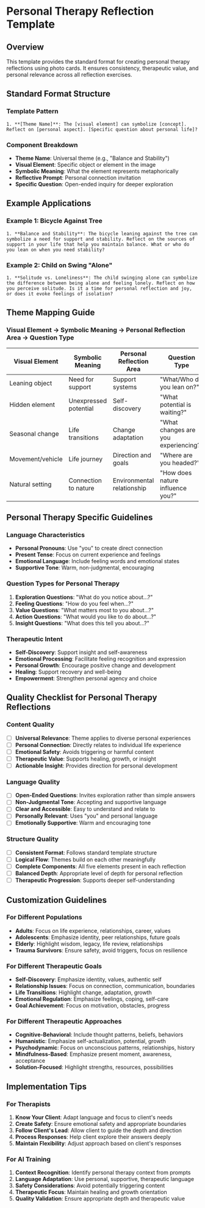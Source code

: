 # Personal Therapy Reflection Template

## Overview
This template provides the standard format for creating personal therapy reflections using photo cards. It ensures consistency, therapeutic value, and personal relevance across all reflection exercises.

## Standard Format Structure

### Template Pattern
```
1. **[Theme Name]**: The [visual element] can symbolize [concept]. Reflect on [personal aspect]. [Specific question about personal life]?
```

### Component Breakdown
- **Theme Name**: Universal theme (e.g., "Balance and Stability")
- **Visual Element**: Specific object or element in the image
- **Symbolic Meaning**: What the element represents metaphorically
- **Reflective Prompt**: Personal connection invitation
- **Specific Question**: Open-ended inquiry for deeper exploration

## Example Applications

### Example 1: Bicycle Against Tree
```
1. **Balance and Stability**: The bicycle leaning against the tree can symbolize a need for support and stability. Reflect on the sources of support in your life that help you maintain balance. What or who do you lean on when you need stability?
```

### Example 2: Child on Swing "Alone"
```
1. **Solitude vs. Loneliness**: The child swinging alone can symbolize the difference between being alone and feeling lonely. Reflect on how you perceive solitude. Is it a time for personal reflection and joy, or does it evoke feelings of isolation?
```

## Theme Mapping Guide

### Visual Element → Symbolic Meaning → Personal Reflection Area → Question Type

| Visual Element | Symbolic Meaning | Personal Reflection Area | Question Type |
|----------------|------------------|-------------------------|---------------|
| Leaning object | Need for support | Support systems | "What/Who do you lean on?" |
| Hidden element | Unexpressed potential | Self-discovery | "What potential is waiting?" |
| Seasonal change | Life transitions | Change adaptation | "What changes are you experiencing?" |
| Movement/vehicle | Life journey | Direction and goals | "Where are you headed?" |
| Natural setting | Connection to nature | Environmental relationship | "How does nature influence you?" |

## Personal Therapy Specific Guidelines

### Language Characteristics
- **Personal Pronouns**: Use "you" to create direct connection
- **Present Tense**: Focus on current experience and feelings
- **Emotional Language**: Include feeling words and emotional states
- **Supportive Tone**: Warm, non-judgmental, encouraging

### Question Types for Personal Therapy
1. **Exploration Questions**: "What do you notice about...?"
2. **Feeling Questions**: "How do you feel when...?"
3. **Value Questions**: "What matters most to you about...?"
4. **Action Questions**: "What would you like to do about...?"
5. **Insight Questions**: "What does this tell you about...?"

### Therapeutic Intent
- **Self-Discovery**: Support insight and self-awareness
- **Emotional Processing**: Facilitate feeling recognition and expression
- **Personal Growth**: Encourage positive change and development
- **Healing**: Support recovery and well-being
- **Empowerment**: Strengthen personal agency and choice

## Quality Checklist for Personal Therapy Reflections

### Content Quality
- [ ] **Universal Relevance**: Theme applies to diverse personal experiences
- [ ] **Personal Connection**: Directly relates to individual life experience
- [ ] **Emotional Safety**: Avoids triggering or harmful content
- [ ] **Therapeutic Value**: Supports healing, growth, or insight
- [ ] **Actionable Insight**: Provides direction for personal development

### Language Quality
- [ ] **Open-Ended Questions**: Invites exploration rather than simple answers
- [ ] **Non-Judgmental Tone**: Accepting and supportive language
- [ ] **Clear and Accessible**: Easy to understand and relate to
- [ ] **Personally Relevant**: Uses "you" and personal language
- [ ] **Emotionally Supportive**: Warm and encouraging tone

### Structure Quality
- [ ] **Consistent Format**: Follows standard template structure
- [ ] **Logical Flow**: Themes build on each other meaningfully
- [ ] **Complete Components**: All five elements present in each reflection
- [ ] **Balanced Depth**: Appropriate level of depth for personal reflection
- [ ] **Therapeutic Progression**: Supports deeper self-understanding

## Customization Guidelines

### For Different Populations
- **Adults**: Focus on life experience, relationships, career, values
- **Adolescents**: Emphasize identity, peer relationships, future goals
- **Elderly**: Highlight wisdom, legacy, life review, relationships
- **Trauma Survivors**: Ensure safety, avoid triggers, focus on resilience

### For Different Therapeutic Goals
- **Self-Discovery**: Emphasize identity, values, authentic self
- **Relationship Issues**: Focus on connection, communication, boundaries
- **Life Transitions**: Highlight change, adaptation, growth
- **Emotional Regulation**: Emphasize feelings, coping, self-care
- **Goal Achievement**: Focus on motivation, obstacles, progress

### For Different Therapeutic Approaches
- **Cognitive-Behavioral**: Include thought patterns, beliefs, behaviors
- **Humanistic**: Emphasize self-actualization, potential, growth
- **Psychodynamic**: Focus on unconscious patterns, relationships, history
- **Mindfulness-Based**: Emphasize present moment, awareness, acceptance
- **Solution-Focused**: Highlight strengths, resources, possibilities

## Implementation Tips

### For Therapists
1. **Know Your Client**: Adapt language and focus to client's needs
2. **Create Safety**: Ensure emotional safety and appropriate boundaries
3. **Follow Client's Lead**: Allow client to guide the depth and direction
4. **Process Responses**: Help client explore their answers deeply
5. **Maintain Flexibility**: Adjust approach based on client's responses

### For AI Training
1. **Context Recognition**: Identify personal therapy context from prompts
2. **Language Adaptation**: Use personal, supportive, therapeutic language
3. **Safety Considerations**: Avoid potentially triggering content
4. **Therapeutic Focus**: Maintain healing and growth orientation
5. **Quality Validation**: Ensure appropriate depth and therapeutic value
